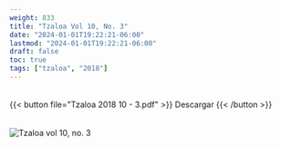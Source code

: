 ```yaml
---
weight: 833
title: "Tzaloa Vol 10, No. 3"
date: "2024-01-01T19:22:21-06:00"
lastmod: "2024-01-01T19:22:21-06:00"
draft: false
toc: true
tags: ["tzaloa", "2018"]
---
```

######
{{< button file="Tzaloa 2018 10 - 3.pdf" >}}   Descargar {{< /button >}} 
######
![Tzaloa vol 10, no. 3](images/portada/10-3.jpeg)